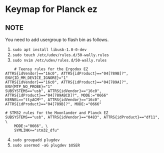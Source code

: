 # Keymap for Planck ez

## NOTE
You need to add usergroup to flash bin as follows.

1. `sudo apt install libusb-1.0-0-dev`
2. `sudo touch /etc/udev/rules.d/50-wally.rules`
3. `sudo nvim /etc/udev/rules.d/50-wally.rules`
```
    # Teensy rules for the Ergodox EZ
ATTRS{idVendor}=="16c0", ATTRS{idProduct}=="04[789B]?", ENV{ID_MM_DEVICE_IGNORE}="1"
ATTRS{idVendor}=="16c0", ATTRS{idProduct}=="04[789A]?", ENV{MTP_NO_PROBE}="1"
SUBSYSTEMS=="usb", ATTRS{idVendor}=="16c0", ATTRS{idProduct}=="04[789ABCD]?", MODE:="0666"
KERNEL=="ttyACM*", ATTRS{idVendor}=="16c0", ATTRS{idProduct}=="04[789B]?", MODE:="0666"

# STM32 rules for the Moonlander and Planck EZ
SUBSYSTEMS=="usb", ATTRS{idVendor}=="0483", ATTRS{idProduct}=="df11", \
    MODE:="0666", \
    SYMLINK+="stm32_dfu"
```
4. `sudo groupadd plugdev`
5. `sudo usermod -aG plugdev $USER`